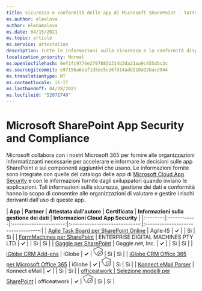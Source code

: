 ```yaml
---
title: Sicurezza e conformità delle app di Microsoft SharePoint - Tutte le app
ms.author: elmalova
author: elenamalova
ms.date: 04/15/2021
ms.topic: article
ms.service: attestation
description: Tutte le informazioni sulla sicurezza e la conformità disponibili per tutte le app SharePoint Microsoft.
localization_priority: Normal
ms.openlocfilehash: 0ef2fc9774e27978851314b3da21aa9c455dbc2c
ms.sourcegitcommit: e97156a6eaf1d5ec5c26fd14add210a92bacd944
ms.translationtype: MT
ms.contentlocale: it-IT
ms.lasthandoff: 04/28/2021
ms.locfileid: "52071740"
---
```

# <a name="microsoft-sharepoint-app-security-and-compliance"></a>Microsoft SharePoint App Security and Compliance

Microsoft collabora con i nostri Microsoft 365 per fornire alle organizzazioni informatizzanti necessarie per accelerare e informare le decisioni sulle app SharePoint e sui componenti aggiuntivi che usano. Le informazioni fornite sono integrate con quelle del catalogo delle app di [Microsoft Cloud App Security](https://www.microsoft.com/en-us/enterprise-mobility-security/cloud-app-security) e con le informazioni fornite dagli sviluppatori quando inviano le applicazioni. Tali informazioni sulla sicurezza, gestione dei dati e conformità hanno lo scopo di consentire alle organizzazioni di valutare e gestire i rischi derivanti dall'uso di queste app.

| **App** | **Partner** | **Attestata dall'autore** | **Certificata** | **Informazioni sulla gestione dei dati** | **Informazioni Cloud App Security** |
|:--------|:------------|:----------------------:|:-----------------------------:|:----------------------------------:|
| [Agile Task Board per SharePoint Online](./agile-is-task-board-for-sharepoint-online.md) | Agile-IS | **✓** |  | Sì | Sì |
| [FormMachines per SharePoint](./enterprise-digital-machines-pty-ltd-formmachines-for-sharepoint.md) | ENTERPRISE DIGITAL MACHINES PTY LTD | **✓** |  | Sì | Sì |
| [Gaggle per SharePoint](./gagglenet-inc-gaggle-for-sharepoint.md) | Gaggle.net, Inc. | **✓** |  | Sì | Sì |
| [iGlobe CRM Add-ons](./iglobe-crm-add-ons.md) | iGlobe | **✓** | <img alt="Certified application badge" src="../media/certified-badge.png" height="25" width="25" /> | Sì | Sì |
| [iGlobe CRM Office 365 per Microsoft Office 365](./iglobe-crm-office-365-for-microsoft.md) | iGlobe | **✓** | <img alt="Certified application badge" src="../media/certified-badge.png" height="25" width="25" /> | Sì | Sì |
| [Konnect eMail Parser](./konnect-email-parser.md) | Konnect eMail | **✓** |  | Sì | Sì |
| [officeatwork | Selezione modelli per SharePoint](./officeatwork-officeatworktemplate-chooser-for-sharepoint.md) | officeatwork | **✓** | <img alt="Certified application badge" src="../media/certified-badge.png" height="25" width="25" /> | Sì | Sì |
